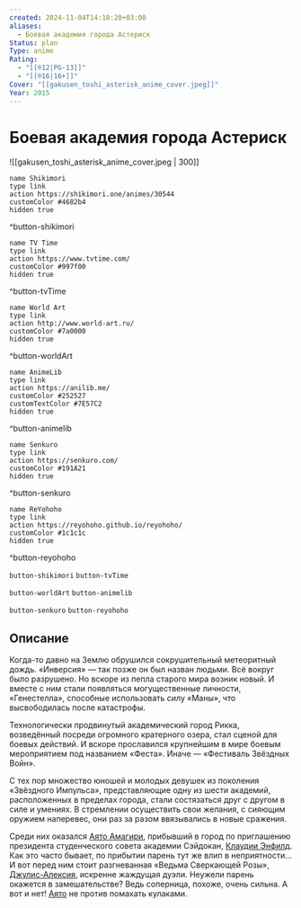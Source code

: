 ```yaml
---
created: 2024-11-04T14:18:20+03:00
aliases:
  - Боевая академия города Астериск
Status: plan
Type: anime
Rating:
  - "[[®️12|PG-13]]"
  - "[[®️16|16+]]"
Cover: "[[gakusen_toshi_asterisk_anime_cover.jpeg]]"
Year: 2015
---
```


# Боевая академия города Астериск

![[gakusen_toshi_asterisk_anime_cover.jpeg | 300]]

```button
name Shikimori
type link
action https://shikimori.one/animes/30544
customColor #4682b4
hidden true
```
^button-shikimori

```button
name TV Time
type link
action https://www.tvtime.com/
customColor #997f00
hidden true
```
^button-tvTime

```button
name World Art
type link
action http://www.world-art.ru/
customColor #7a0000
hidden true
```
^button-worldArt

```button
name AnimeLib
type link
action https://anilib.me/
customColor #252527
customTextColor #7E57C2
hidden true
```
^button-animelib

```button
name Senkuro
type link
action https://senkuro.com/
customColor #191A21
hidden true
```
^button-senkuro

```button
name ReYohoho
type link
action https://reyohoho.github.io/reyohoho/
customColor #1c1c1c
hidden true
```
^button-reyohoho

`button-shikimori` `button-tvTime`

`button-worldArt` `button-animelib`

`button-senkuro` `button-reyohoho`

## Описание

Когда-то давно на Землю обрушился сокрушительный метеоритный дождь. «Инверсия» — так позже он был назван людьми. Всё вокруг было разрушено. Но вскоре из пепла старого мира возник новый. И вместе с ним стали появляться могущественные личности, «Генестелла», способные использовать силу «Маны», что высвободилась после катастрофы.

Технологически продвинутый академический город Рикка, возведённый посреди огромного кратерного озера, стал сценой для боевых действий. И вскоре прославился крупнейшим в мире боевым мероприятием под названием «Феста». Иначе — «Фестиваль Звёздных Войн».

С тех пор множество юношей и молодых девушек из поколения «Звёздного Импульса», представляющие одну из шести академий, расположенных в пределах города, стали состязаться друг с другом в силе и умениях. В стремлении осуществить свои желания, с сияющим оружием наперевес, они раз за разом ввязывались в новые сражения.

Среди них оказался [Аято Амагири](https://shikimori.one/characters/91635-ayato-amagiri), прибывший в город по приглашению президента студенческого совета академии Сэйдокан, [Клаудии Энфилд](https://shikimori.one/characters/91625-claudia-enfield). Как это часто бывает, по прибытии парень тут же влип в неприятности... И вот перед ним стоит разгневанная «Ведьма Сверкающей Розы», [Джулис-Алексия](https://shikimori.one/characters/85151-julis-alexia-von-riessfeld), искренне жаждущая дуэли. Неужели парень окажется в замешательстве? Ведь соперница, похоже, очень сильна. А вот и нет! [Аято](https://shikimori.one/characters/91635-ayato-amagiri) не против помахать кулаками.
